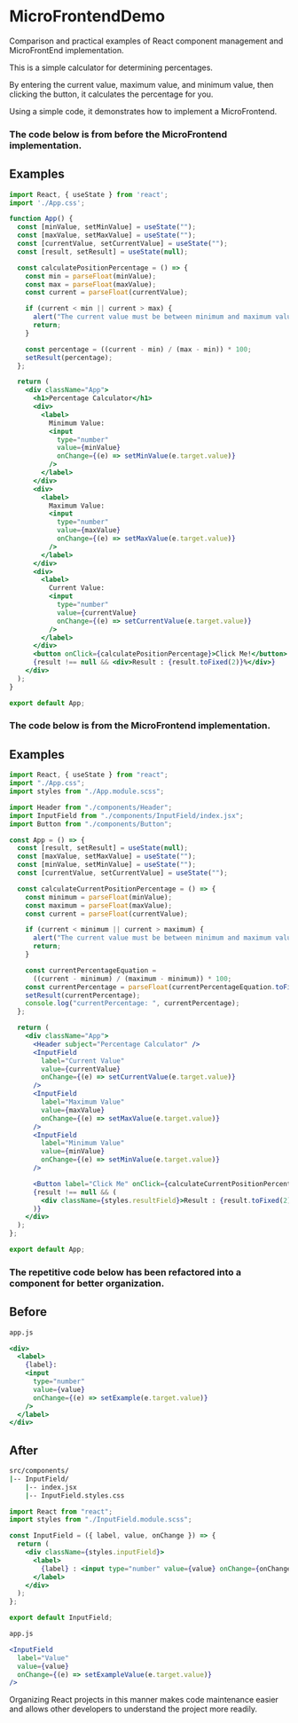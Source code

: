 # MicroFrontendDemo
Comparison and practical examples of React component management and MicroFrontEnd implementation.

This is a simple calculator for determining percentages.

By entering the current value, maximum value, and minimum value, then clicking the button, it calculates the percentage for you.

Using a simple code, it demonstrates how to implement a MicroFrontend.



### **The code below is from before the MicroFrontend implementation.**
## Examples
```jsx
import React, { useState } from 'react';
import './App.css';

function App() {
  const [minValue, setMinValue] = useState("");
  const [maxValue, setMaxValue] = useState("");
  const [currentValue, setCurrentValue] = useState("");
  const [result, setResult] = useState(null);

  const calculatePositionPercentage = () => {
    const min = parseFloat(minValue);
    const max = parseFloat(maxValue);
    const current = parseFloat(currentValue);

    if (current < min || current > max) {
      alert("The current value must be between minimum and maximum values.");
      return;
    }

    const percentage = ((current - min) / (max - min)) * 100;
    setResult(percentage);
  };

  return (
    <div className="App">
      <h1>Percentage Calculator</h1>
      <div>
        <label>
          Minimum Value:
          <input
            type="number"
            value={minValue}
            onChange={(e) => setMinValue(e.target.value)}
          />
        </label>
      </div>
      <div>
        <label>
          Maximum Value:
          <input
            type="number"
            value={maxValue}
            onChange={(e) => setMaxValue(e.target.value)}
          />
        </label>
      </div>
      <div>
        <label>
          Current Value:
          <input
            type="number"
            value={currentValue}
            onChange={(e) => setCurrentValue(e.target.value)}
          />
        </label>
      </div>
      <button onClick={calculatePositionPercentage}>Click Me!</button>
      {result !== null && <div>Result : {result.toFixed(2)}%</div>}
    </div>
  );
}

export default App;
```


### **The code below is from the MicroFrontend implementation.**

## Examples
```jsx
import React, { useState } from "react";
import "./App.css";
import styles from "./App.module.scss";

import Header from "./components/Header";
import InputField from "./components/InputField/index.jsx";
import Button from "./components/Button";

const App = () => {
  const [result, setResult] = useState(null);
  const [maxValue, setMaxValue] = useState("");
  const [minValue, setMinValue] = useState("");
  const [currentValue, setCurrentValue] = useState("");

  const calculateCurrentPositionPercentage = () => {
    const minimum = parseFloat(minValue);
    const maximum = parseFloat(maxValue);
    const current = parseFloat(currentValue);

    if (current < minimum || current > maximum) {
      alert("The current value must be between minimum and maximum values.");
      return;
    }

    const currentPercentageEquation =
      ((current - minimum) / (maximum - minimum)) * 100;
    const currentPercentage = parseFloat(currentPercentageEquation.toFixed(2));
    setResult(currentPercentage);
    console.log("currentPercentage: ", currentPercentage);
  };

  return (
    <div className="App">
      <Header subject="Percentage Calculator" />
      <InputField
        label="Current Value"
        value={currentValue}
        onChange={(e) => setCurrentValue(e.target.value)}
      />
      <InputField
        label="Maximum Value"
        value={maxValue}
        onChange={(e) => setMaxValue(e.target.value)}
      />
      <InputField
        label="Minimum Value"
        value={minValue}
        onChange={(e) => setMinValue(e.target.value)}
      />

      <Button label="Click Me" onClick={calculateCurrentPositionPercentage} />
      {result !== null && (
        <div className={styles.resultField}>Result : {result.toFixed(2)}%</div>
      )}
    </div>
  );
};

export default App;
```
### The repetitive code below has been refactored into a component for better organization.

## Before
```sh
app.js
```
```jsx
<div>
  <label>
    {label}:
    <input
      type="number"
      value={value}
      onChange={(e) => setExample(e.target.value)}
    />
  </label>
</div>
```

## After
```sh
src/components/
|-- InputField/
    |-- index.jsx
    |-- InputField.styles.css
```
```jsx
import React from "react";
import styles from "./InputField.module.scss";

const InputField = ({ label, value, onChange }) => {
  return (
    <div className={styles.inputField}>
      <label>
        {label} : <input type="number" value={value} onChange={onChange} />
      </label>
    </div>
  );
};

export default InputField;
```
```sh
app.js
```
```jsx
<InputField
  label="Value"
  value={value}
  onChange={(e) => setExampleValue(e.target.value)}
/>
```
Organizing React projects in this manner makes code maintenance easier and allows other developers to understand the project more readily.
